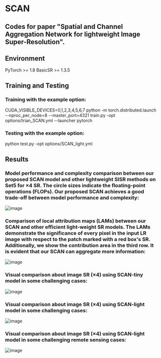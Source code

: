 # SCAN
## Codes for paper "Spatial and Channel Aggregation Network for lightweight Image Super-Resolution".
## Environment
PyTorch >= 1.8
BasicSR >= 1.3.5
## Training and Testing
### Training with the example option:
CUDA_VISIBLE_DEVICES=0,1,2,3,4,5,6,7 python -m torch.distributed.launch --nproc_per_node=8 --master_port=4321 train.py -opt options/trian_SCAN.yml --launcher pytorch
### Testing with the example option:
python test.py -opt options/SCAN_light.yml
## Results
### Model performance and complexity comparison between our proposed SCAN model and other lightweight SISR methods on Set5 for ×4 SR. The circle sizes indicate the floating-point operations (FLOPs). Our proposed SCAN achieves a good trade-off between model performance and complexity:
![image](https://github.com/linzezuo/SCAN/assets/135433947/ca324bde-fa95-4518-aea1-80230fd0cb5e)
### Comparison of local attribution maps (LAMs) between our SCAN and other efficient light-weight SR models. The LAMs demonstrate the significance of every pixel in the input LR image with respect to the patch marked with a red box's SR. Additionally, we show the contribution area in the third row. It is evident that our SCAN can aggregate more information:
![image](https://github.com/linzezuo/SCAN/assets/135433947/8ea4ade6-e110-42cd-a179-dc6fd827f099)
### Visual comparison about image SR (×4) using SCAN-tiny model in some challenging cases:
![image](https://github.com/linzezuo/SCAN/assets/135433947/c989b2f2-665c-44e6-9c28-63c588db7240)
### Visual comparison about image SR (×4) using SCAN-light model in some challenging cases:
![image](https://github.com/linzezuo/SCAN/assets/135433947/04e4cad3-7050-4dc3-8676-9dc5719d392b)
### Visual comparison about image SR (×4) using SCAN-light model in some challenging remote sensing cases:
![image](https://github.com/linzezuo/SCAN/assets/135433947/1a6b6869-4ae3-4b62-8242-659a4feb0c25)












